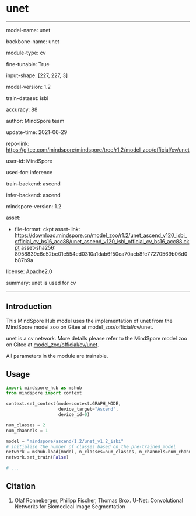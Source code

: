 # unet

---

model-name: unet

backbone-name: unet

module-type: cv

fine-tunable: True

input-shape: [227, 227, 3]

model-version: 1.2

train-dataset: isbi

accuracy: 88

author: MindSpore team

update-time: 2021-06-29

repo-link: <https://gitee.com/mindspore/mindspore/tree/r1.2/model_zoo/official/cv/unet>

user-id: MindSpore

used-for: inference

train-backend: ascend

infer-backend: ascend

mindspore-version: 1.2

asset:

-
    file-format: ckpt
    asset-link: <https://download.mindspore.cn/model_zoo/r1.2/unet_ascend_v120_isbi_official_cv_bs16_acc88/unet_ascend_v120_isbi_official_cv_bs16_acc88.ckpt>
    asset-sha256: 8958839c6c52bc01e554ed0310a1dab6f50ca70acb8fe77270569b06d0b87b9a

license: Apache2.0

summary: unet is used for cv

---

## Introduction

This MindSpore Hub model uses the implementation of unet from the MindSpore model zoo on Gitee at model_zoo/official/cv/unet.

unet is a cv network. More details please refer to the MindSpore model zoo on Gitee at [model_zoo/official/cv/unet](https://gitee.com/mindspore/mindspore/blob/r1.2/model_zoo/official/cv/unet/README.md).

All parameters in the module are trainable.

## Usage

```python
import mindspore_hub as mshub
from mindspore import context

context.set_context(mode=context.GRAPH_MODE,
                    device_target="Ascend",
                    device_id=0)

num_classes = 2
num_channels = 1

model = "mindspore/ascend/1.2/unet_v1.2_isbi"
# initialize the number of classes based on the pre-trained model
network = mshub.load(model, n_classes=num_classes, n_channels=num_channels)
network.set_train(False)

# ...
```

## Citation

1. Olaf Ronneberger, Philipp Fischer, Thomas Brox. U-Net: Convolutional Networks for Biomedical Image Segmentation
